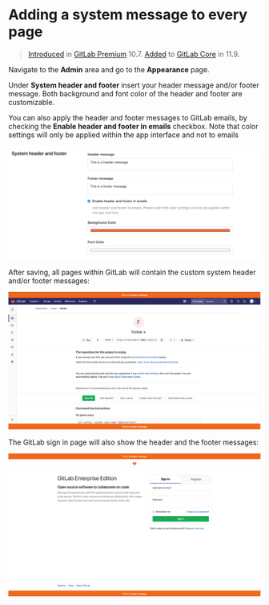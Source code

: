 # Adding a system message to every page

> [Introduced](https://gitlab.com/gitlab-org/gitlab/issues/5023) in [GitLab Premium](https://about.gitlab.com/pricing/) 10.7.
> [Added](https://gitlab.com/gitlab-org/gitlab-foss/issues/55057) to [GitLab Core](https://about.gitlab.com/pricing/) in 11.9.

Navigate to the **Admin** area and go to the **Appearance** page.

Under **System header and footer** insert your header message and/or footer message.
Both background and font color of the header and footer are customizable.

You can also apply the header and footer messages to GitLab emails,
by checking the **Enable header and footer in emails** checkbox.
Note that color settings will only be applied within the app interface and not to emails

![appearance](system_header_and_footer_messages/appearance.png)

After saving, all pages within GitLab will contain the custom system header and/or footer messages:

![custom_header_footer](system_header_and_footer_messages/custom_header_footer.png)

The GitLab sign in page will also show the header and the footer messages:

![sign_up_custom_header_and_footer](system_header_and_footer_messages/sign_up_custom_header_and_footer.png)
